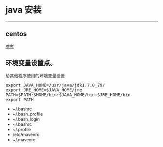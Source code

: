 # java 安装
---

## centos
 [参考](http://tecadmin.net/install-java-8-on-centos-rhel-and-fedora/)

## 环境变量设置点。
给其他程序使用的环境变量设置
<pre>
export JAVA_HOME=/usr/java/jdk1.7.0_79/
export JRE_HOME=$JAVA_HOME/jre
PATH=$PATH:$HOME/bin:$JAVA_HOME/bin:$JRE_HOME/bin
export PATH
</pre>

+ ~/.bashrc
+ ~/.bash_profile
+ ~/.bash_login
+ ~/.bashrc
+ ~/.profile
+ /etc/mavenrc
+ ~/.mavenrc



